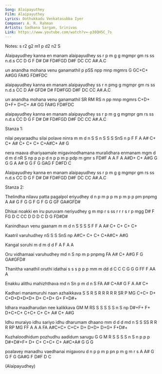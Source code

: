 ```yaml
---
Song: Alaipayuthey
Film: Alaipayuthey
Lyrics: Oothukkadu Venkatasubba Iyer
Composer: A. R. Rahman
Artists: Sadhana Sargam, Srinivas
Link: https://www.youtube.com/watch?v=-p38QH5C_7s
---
```

Notes: s r2 g2 m1 p d2 n2 S



Alaipayudhey  kanna      en  manam alaipayudhey
ss  r p m g   g mgmpr    gm  rs    ss  n.d.s
CC  D G F D#  D# FD#FGD  D#F DC    CC  A#.A.C

un anandha mohana venu ganamathil
p  pSS     npp    mnp  mgmrs
G  GC+C+   A#GG   FA#G FD#FDC

alaipayudhey  kanna      en  manam alaipayudhey
ss  r n pmg   g mgmpr    gm  rs    ss  n.d.s
CC  D A# GFD# D# FD#FGD  D#F DC    CC  A#.A.C

un    anandha   mohana venu ganamathil
SR    RM RS     n pp   mnp  mgmrs
C+D+ D+F+ D+C+  A# GG  FA#G FD#FDC

alaipayudhey kanna     en  manam alaipayudhey
ss  r p m g  g mgmpr   gm  rs    ss  n.d.s
CC  D G F D# D# FD#FGD D#F DC    CC  A#.A.C


Stanza 1:

nilai peyaraadhu silai polave        ninra
m m   d n S  S   n S   S S SnS       n  p
F F   A A# C+ C+ A# C+ C+ C+ C+A#C+  A# G

nera maava dhariyaamale     migavinodhamana muralidhara enmanam
mgm  d  d  m  d nR S np     p p p d n  p p  m p pdp  m  gmr s
FD#F A  A  F  A A#D+ C+ A#G G G G A A# G G  F G GAG  F  D#FD C


Alaipayudhey  kanna    en  manam alaipayudhey
ss  r p m g   g mgmpr  gm  rs    ss  n.d.s
CC  D G F D# D# FD#FGD D#F DC    CC  A#.A.C


Stanza 2:

Thelindha nilavu patta   pagalpol eriyudhey
d  n  p   m p p  m  p    m p  p   pm pnpmg
A A#  G   F G G  F  G    F G  G   GF GA#GFD#

Dhisai noakki en iru puruvam neriyudhey
g  m   mp  r  s  ss  r r r   s r p mgg
D# F   FG  D  C  CC  D D D   C D G FD#D#

Kanindhaun  venu gaanam
m m  d  n   S S  S  S
F F  A A#  C+ C+ C+ C+

 Kaatril varuhudhey
 nS S    S SnS np
A#C+ C+ C+ C+A#C+ A#G

Kangal soruhi 
m  d   m d d 
F  A   F A A 

Oru   vidhamaai varuhudhey
md    n S  np   m p pnpmg
FA   A# C+ A#G  F G GA#GFD#

Thanitha vanathil oruthi idathai
s  s s   p p p    mm m   dd d
C  C C   G G G    FF F   AA A

Enakku  alithu mahizhthava
md  n   Sn p   m d   n  S
FA  A#  C+A# G F A   A# C+

Kadhari manamuruhi naan azhaikkava
S S  R  S R R R R  R    SR    P MG
C+C+ D+ C+D+D+D+D+ D+   C+D+  G+ F+D#+

 Idhara   maadharudan nee  kalikkava
 GM  M    RS S  S S   S    S n  S np
D#+F+ F+ D+C+C+ C+C+  C+  C+ A# C+ A#G

Idhu muraiyo idhu sariyo idhu dharumam  dhaano
mm   d d  d  md   n S S  SS   R  R R    RP  MG
FF   A A  A  FA   A#C+C+ C+C+ D+ D+D+  D+G+ F+D#+

 Kuzhaloodhidum pozhudhu aadidum sarugu
 G G  M  R  S   S S  S   n S n   p p p 
D#+D#+F+ D+ C+  C+C+ C+  A#C+A#  G G G 

poalavey manadhu vaedhanai migavoru
d  n p   p m p   pn p  m   g m r s
A  A# G  G F G   GA#G  F   D#F D C

(Alaipayudhey)
